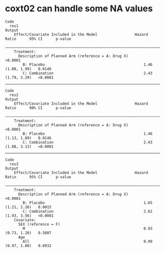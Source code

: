 # coxt02 can handle some NA values

    Code
      res1
    Output
        Effect/Covariate Included in the Model                 Hazard Ratio      95% CI      p-value
        ————————————————————————————————————————————————————————————————————————————————————————————
        Treatment:                                                                                  
          Description of Planned Arm (reference = A: Drug X)                                 <0.0001
            B: Placebo                                             1.46       (1.08, 1.99)   0.0146 
            C: Combination                                         2.43       (1.79, 3.29)   <0.0001

---

    Code
      res2
    Output
        Effect/Covariate Included in the Model                 Hazard Ratio      90% CI      p-value
        ————————————————————————————————————————————————————————————————————————————————————————————
        Treatment:                                                                                  
          Description of Planned Arm (reference = A: Drug X)                                 <0.0001
            B: Placebo                                             1.46       (1.13, 1.89)   0.0146 
            C: Combination                                         2.43       (1.88, 3.13)   <0.0001

---

    Code
      res3
    Output
        Effect/Covariate Included in the Model                 Hazard Ratio      95% CI      p-value
        ————————————————————————————————————————————————————————————————————————————————————————————
        Treatment:                                                                                  
          Description of Planned Arm (reference = A: Drug X)                                 <0.0001
            B: Placebo                                             1.65       (1.21, 2.26)   0.0015 
            C: Combination                                         2.62       (1.93, 3.56)   <0.0001
        Covariate:                                                                                  
          SEX (reference = F)                                                                       
            M                                                      0.93       (0.73, 1.20)   0.5807 
          Age                                                                                       
            All                                                    0.99       (0.97, 1.00)   0.0932 

